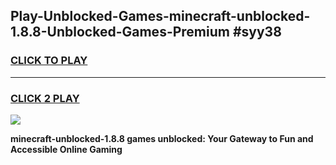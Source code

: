 
## Play-Unblocked-Games-minecraft-unblocked-1.8.8-Unblocked-Games-Premium #syy38
<h3>
<a href="https://premium.freeplayer.one?title=minecraft-unblocked-1.8.8&ref=12M">CLICK TO PLAY</a></h3>
<hr>

<h3>
<a href="https://premium.freeplayer.one?title=minecraft-unblocked-1.8.8&ref=12M">CLICK 2 PLAY</a>
  
</h3>

<a href="https://premium.freeplayer.one?title=minecraft-unblocked-1.8.8&ref=12M"><img src="https://clearcache.store/games.png"></a>


**minecraft-unblocked-1.8.8 games unblocked: Your Gateway to Fun and Accessible Online Gaming**
